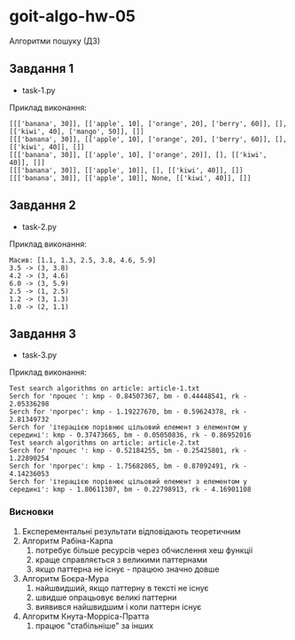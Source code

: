 # goit-algo-hw-05
Алгоритми пошуку (ДЗ)

## Завдання 1
* task-1.py
  
Приклад виконання:
```
[[['banana', 30]], [['apple', 10], ['orange', 20], ['berry', 60]], [], [['kiwi', 40], ['mango', 50]], []]
[[['banana', 30]], [['apple', 10], ['orange', 20], ['berry', 60]], [], [['kiwi', 40]], []]
[[['banana', 30]], [['apple', 10], ['orange', 20]], [], [['kiwi', 40]], []]
[[['banana', 30]], [['apple', 10]], [], [['kiwi', 40]], []]
[[['banana', 30]], [['apple', 10]], None, [['kiwi', 40]], []]
```
## Завдання 2
* task-2.py
  
Приклад виконання:
```
Масив: [1.1, 1.3, 2.5, 3.8, 4.6, 5.9]
3.5 -> (3, 3.8)
4.2 -> (3, 4.6)
6.0 -> (3, 5.9)
2.5 -> (1, 2.5)
1.2 -> (3, 1.3)
1.0 -> (2, 1.1)
```

## Завдання 3
* task-3.py
  
Приклад виконання:
```
Test search algorithms on article: article-1.txt
Serch for 'процес ': kmp - 0.84507367, bm - 0.44448541, rk - 2.05336298
Serch for 'прогрес': kmp - 1.19227670, bm - 0.59624378, rk - 2.81349732
Serch for 'ітерацією порівнює цільовий елемент з елементом у середині': kmp - 0.37473665, bm - 0.05050836, rk - 0.86952016
Test search algorithms on article: article-2.txt
Serch for 'процес ': kmp - 0.52184255, bm - 0.25425801, rk - 1.22890254
Serch for 'прогрес': kmp - 1.75682865, bm - 0.87092491, rk - 4.14236053
Serch for 'ітерацією порівнює цільовий елемент з елементом у середині': kmp - 1.80611307, bm - 0.22798913, rk - 4.16901108
```

### Висновки
1. Експерементальні результати відповідають теоретичним
2. Алгоритм Рабіна-Карпа
   1. потребує більше ресурсів через обчислення хеш функціі
   2. краще справляється з великими паттернами
   3. якщо паттерна не існує - працюю значно довше
3. Алгоритм Боєра-Мура
   1. найшвидший, якщо паттерну в тексті не існує
   2. швидше опрацьовує великі паттерни
   3. виявився найшвидшим і коли паттерн існує
4. Алгоритм Кнута-Морріса-Пратта
   1. працює "стабільніше" за інших
   
